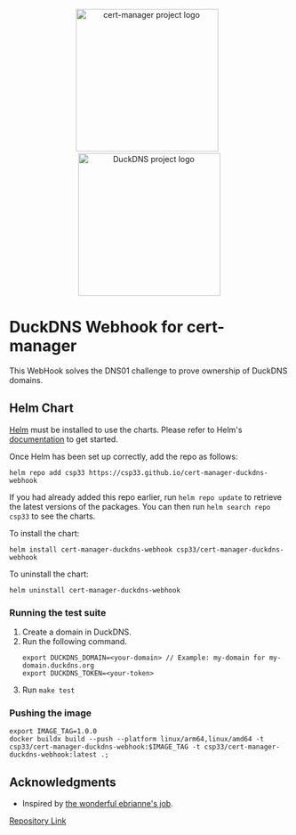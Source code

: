 <p align="center">
  <img src="https://raw.githubusercontent.com/cert-manager/cert-manager/d53c0b9270f8cd90d908460d69502694e1838f5f/logo/logo-small.png" height="256" width="256" alt="cert-manager project logo" />
  &nbsp;
  <img src="https://raw.githubusercontent.com/linuxserver/docker-templates/master/linuxserver.io/img/duckdns.png" height="256" width="256" alt="DuckDNS project logo" />
</p>

# DuckDNS Webhook for cert-manager

This WebHook solves the DNS01 challenge to prove ownership of DuckDNS domains.

## Helm Chart

[Helm](https://helm.sh) must be installed to use the charts.  Please refer to
Helm's [documentation](https://helm.sh/docs) to get started.

Once Helm has been set up correctly, add the repo as follows:
```shell
helm repo add csp33 https://csp33.github.io/cert-manager-duckdns-webhook
```

If you had already added this repo earlier, run `helm repo update` to retrieve
the latest versions of the packages.  You can then run `helm search repo
csp33` to see the charts.

To install the <chart-name> chart:
```shell
helm install cert-manager-duckdns-webhook csp33/cert-manager-duckdns-webhook
```
To uninstall the chart:
```shell
helm uninstall cert-manager-duckdns-webhook
```

### Running the test suite

1. Create a domain in DuckDNS.
2. Run the following command.
    ```shell
    export DUCKDNS_DOMAIN=<your-domain> // Example: my-domain for my-domain.duckdns.org
    export DUCKDNS_TOKEN=<your-token>
    ```
3. Run `make test`

### Pushing the image

```shell
export IMAGE_TAG=1.0.0
docker buildx build --push --platform linux/arm64,linux/amd64 -t csp33/cert-manager-duckdns-webhook:$IMAGE_TAG -t csp33/cert-manager-duckdns-webhook:latest .;
```

## Acknowledgments

- Inspired by [the wonderful ebrianne's job](https://github.com/ebrianne/cert-manager-webhook-duckdns).


[Repository Link](https://github.com/csp33/cert-manager-duckdns-webhook)